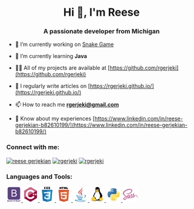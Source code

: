 <h1 align="center">Hi 👋, I'm Reese</h1>
<h3 align="center">A passionate developer from Michigan</h3>

- 🔭 I’m currently working on [Snake Game](https://github.com/rgerjeki/Snake-Game)

- 🌱 I’m currently learning **Java**

- 👨‍💻 All of my projects are available at [https://github.com/rgerjeki](https://github.com/rgerjeki)

- 📝 I regularly write articles on [https://rgerjeki.github.io/](https://rgerjeki.github.io/)

- 📫 How to reach me **rgerjeki@gmail.com**

- 📄 Know about my experiences [https://www.linkedin.com/in/reese-gerjekian-b82610199/](https://www.linkedin.com/in/reese-gerjekian-b82610199/)

<h3 align="left">Connect with me:</h3>
<p align="left">
<a href="https://linkedin.com/in/reese gerjekian" target="blank"><img align="center" src="https://raw.githubusercontent.com/rahuldkjain/github-profile-readme-generator/master/src/images/icons/Social/linked-in-alt.svg" alt="reese gerjekian" height="30" width="40" /></a>
<a href="https://instagram.com/rgerjeki" target="blank"><img align="center" src="https://raw.githubusercontent.com/rahuldkjain/github-profile-readme-generator/master/src/images/icons/Social/instagram.svg" alt="rgerjeki" height="30" width="40" /></a>
<a href="https://www.hackerrank.com/rgerjeki" target="blank"><img align="center" src="https://raw.githubusercontent.com/rahuldkjain/github-profile-readme-generator/master/src/images/icons/Social/hackerrank.svg" alt="rgerjeki" height="30" width="40" /></a>
</p>

<h3 align="left">Languages and Tools:</h3>
<p align="left"> <a href="https://getbootstrap.com" target="_blank" rel="noreferrer"> <img src="https://raw.githubusercontent.com/devicons/devicon/master/icons/bootstrap/bootstrap-plain-wordmark.svg" alt="bootstrap" width="40" height="40"/> </a> <a href="https://www.w3schools.com/cpp/" target="_blank" rel="noreferrer"> <img src="https://raw.githubusercontent.com/devicons/devicon/master/icons/cplusplus/cplusplus-original.svg" alt="cplusplus" width="40" height="40"/> </a> <a href="https://www.w3schools.com/css/" target="_blank" rel="noreferrer"> <img src="https://raw.githubusercontent.com/devicons/devicon/master/icons/css3/css3-original-wordmark.svg" alt="css3" width="40" height="40"/> </a> <a href="https://www.w3.org/html/" target="_blank" rel="noreferrer"> <img src="https://raw.githubusercontent.com/devicons/devicon/master/icons/html5/html5-original-wordmark.svg" alt="html5" width="40" height="40"/> </a> <a href="https://www.java.com" target="_blank" rel="noreferrer"> <img src="https://raw.githubusercontent.com/devicons/devicon/master/icons/java/java-original.svg" alt="java" width="40" height="40"/> </a> <a href="https://www.linux.org/" target="_blank" rel="noreferrer"> <img src="https://raw.githubusercontent.com/devicons/devicon/master/icons/linux/linux-original.svg" alt="linux" width="40" height="40"/> </a> <a href="https://www.python.org" target="_blank" rel="noreferrer"> <img src="https://raw.githubusercontent.com/devicons/devicon/master/icons/python/python-original.svg" alt="python" width="40" height="40"/> </a> <a href="https://sass-lang.com" target="_blank" rel="noreferrer"> <img src="https://raw.githubusercontent.com/devicons/devicon/master/icons/sass/sass-original.svg" alt="sass" width="40" height="40"/> </a> </p>
